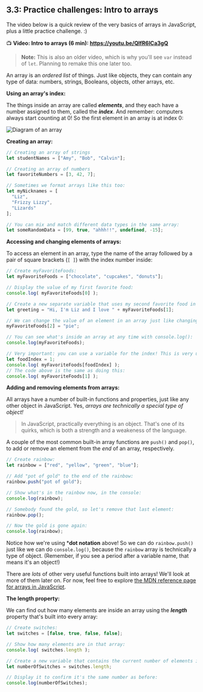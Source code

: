 ## 3.3: Practice challenges: Intro to arrays

The video below is a quick review of the very basics of arrays in JavaScript, plus a little practice challenge. :)

:tv: **Video: Intro to arrays (6 min): https://youtu.be/QlfR6ICa3gQ**

  > **Note:** This is also an older video, which is why you'll see `var` instead of `let`. Planning to remake this one later too.

An array is an *ordered list* of things. Just like objects, they can contain any type of data: numbers, strings, Booleans, objects, other arrays, etc. 

**Using an array's index:**

The things inside an array are called ***elements***, and they each have a number assigned to them, called the ***index***. And remember: computers always start counting at 0! So the first element in an array is at index 0:

![Diagram of an array](https://upload.wikimedia.org/wikipedia/commons/b/bf/CPT-programming-array.svg)


**Creating an array:**

```javascript
// Creating an array of strings
let studentNames = ["Amy", "Bob", "Calvin"];

// Creating an array of numbers
let favoriteNumbers = [3, 42, 7];

// Sometimes we format arrays like this too:
let myNicknames = [
  "Liz",
  "Frizzy Lizzy",
  "Lizards"
];

// You can mix and match different data types in the same array:
let someRandomData = [99, true, "ahhh!!", undefined, -15];
```

**Accessing and changing elements of arrays:**

To access an element in an array, type the name of the array followed by a pair of square brackets (`[ ]`) with the index number inside:

```javascript
// Create myFavoriteFoods:
let myFavoriteFoods = ["chocolate", "cupcakes", "donuts"];

// Display the value of my first favorite food:
console.log( myFavoriteFoods[0] );

// Create a new separate variable that uses my second favorite food in a sentence:
let greeting = "Hi, I'm Liz and I love " + myFavoriteFoods[1];

// We can change the value of an element in an array just like changing any other variable. So to change "donuts" to "pie":
myFavoriteFoods[2] = "pie";

// You can see what's inside an array at any time with console.log():
console.log(myFavoriteFoods);

// Very important: you can use a variable for the index! This is very useful when working with loops and many other scenarios:
let foodIndex = 1;
console.log( myFavoriteFoods[foodIndex] );
// The code above is the same as doing this:
console.log( myFavoriteFoods[1] );
```

**Adding and removing elements from arrays:**

All arrays have a number of built-in functions and properties, just like any other object in JavaScript. Yes, *arrays are technically a special type of object!*

  > In JavaScript, practically everything is an object. That's one of its quirks, which is both a strength and a weakeness of the language.

A couple of the most common built-in array functions are `push()` and `pop()`, to add or remove an element from the *end* of an array, respectively.

```javascript
// Create rainbow:
let rainbow = ["red", "yellow", "green", "blue"];

// Add "pot of gold" to the end of the rainbow:
rainbow.push("pot of gold");

// Show what's in the rainbow now, in the console:
console.log(rainbow);

// Somebody found the gold, so let's remove that last element:
rainbow.pop();

// Now the gold is gone again:
console.log(rainbow);
```

Notice how we're using ***dot notation** above! So we can do `rainbow.push()` just like we can do `console.log()`, because the `rainbow` array is technically a type of object. (Remember, if you see a period after a variable name, that means it's an object!)

There are *lots* of other very useful functions built into arrays! We'll look at more of them later on. For now, feel free to explore [the MDN reference page for arrays in JavaScript](https://developer.mozilla.org/en-US/docs/Web/JavaScript/Reference/Global_Objects/Array).


**The length property:**

We can find out how many elements are inside an array using the ***length*** property that's built into every array:

```javascript
// Create switches:
let switches = [false, true, false, false];

// Show how many elements are in that array:
console.log( switches.length );

// Create a new variable that contains the current number of elements in the array:
let numberOfSwitches = switches.length;

// Display it to confirm it's the same number as before:
console.log(numberOfSwitches);
```
